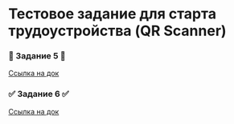 # Тестовое задание для старта трудоустройства (QR Scanner)

### 📜 Задание 5 📜

<a href="https://docs.google.com/spreadsheets/d/1qSk80iYWdIXL0wnwlY_4U8FNpKgMwxGU3ZDJ7wnOCII/edit?usp=sharing">Ссылка на док</a>

### ✅ Задание 6 ✅

<a href="https://docs.google.com/document/d/1b_pyrn35F3rZn06mOmY8bg5IhVCYeZzr82tVvqkwm7s/edit?usp=sharing">Ссылка на док</a>
